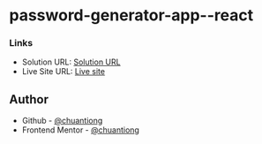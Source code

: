# password-generator-app--react
### Links

- Solution URL: [Solution URL](https://www.frontendmentor.io/challenges/password-generator-app-Mr8CLycqjh/hub?share=true)
- Live Site URL: [Live site](https://tip-calculator-app-react-rho.vercel.app/)

## Author

- Github - [@chuantiong](https://github.com/chuantiong)
- Frontend Mentor - [@chuantiong](https://www.frontendmentor.io/profile/chuantiong)
